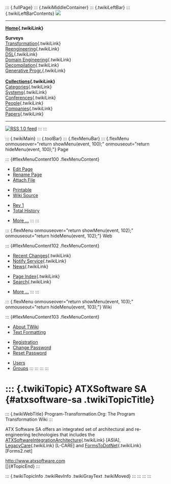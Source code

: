 ::: {.fullPage}
::: {.twikiMiddleContainer}
::: {.twikiLeftBar}
::: {.twikiLeftBarContents}
![](../pub/transformation.gif)

------------------------------------------------------------------------

**[Home](WebHome){.twikiLink}**

**Surveys**\
[Transformation](ProgramTransformation){.twikiLink}\
[Reengineering](ReengineeringWiki){.twikiLink}\
[DSL](DomainSpecificLanguages){.twikiLink}\
[Domain Engineering](DomainEngineering){.twikiLink}\
[Decompilation](DeCompilation){.twikiLink}\
[Generative Progr.](GenerativeProgrammingWiki){.twikiLink}\
\
**[Collections](CategoryCollection){.twikiLink}**\
[Categories](CategoryCategory){.twikiLink}\
[Systems](TransformationSystems){.twikiLink}\
[Conferences](TransformationConferences){.twikiLink}\
[People](TransformationPeople){.twikiLink}\
[Companies](TransformationCompanies){.twikiLink}\
[Papers](CategoryPaper){.twikiLink}

------------------------------------------------------------------------

[![](../pub/rss.gif "RSS 1.0 feed")](WebRss@skin=rss)
:::
:::

::: {.twikiMain}
::: {.toolBar}
::: {.flexMenuBar}
::: {.flexMenu onmouseover="return showMenu(event, 100);" onmouseout="return hideMenu(event, 100);"}
Page

::: {#flexMenuContent100 .flexMenuContent}
-   [Edit
    Page](http://www.program-transformation.org/edit/Transform/ATXSoftwareSA?t=1536826388)
-   [Rename
    Page](http://www.program-transformation.org/rename/Transform/ATXSoftwareSA)
-   [Attach
    File](http://www.program-transformation.org/attach/Transform/ATXSoftwareSA)

<!-- -->

-   [Printable](http://www.program-transformation.org/view/Transform/ATXSoftwareSA?skin=print.pattern)
-   [Wiki
    Source](http://www.program-transformation.org/view/Transform/ATXSoftwareSA?skin=text&raw=on&contenttype=text/plain)

<!-- -->

-   [Rev
    1](http://www.program-transformation.org/view/Transform/ATXSoftwareSA?rev=1.1)
-   [Total
    History](http://www.program-transformation.org/rdiff/Transform/ATXSoftwareSA)

<!-- -->

-   [More
    \...](http://www.program-transformation.org/oops/Transform/ATXSoftwareSA?template=oopsmore&param1=1.1&param2=1.1)
:::
:::

::: {.flexMenu onmouseover="return showMenu(event, 102);" onmouseout="return hideMenu(event, 102);"}
Web

::: {#flexMenuContent102 .flexMenuContent}
-   [Recent Changes](WebChanges){.twikiLink}
-   [Notify Service](WebNotify){.twikiLink}
-   [News](WebNews){.twikiLink}

<!-- -->

-   [Page Index](WebIndex){.twikiLink}
-   [Search](WebSearch){.twikiLink}

<!-- -->

-   [More
    \...](http://www.program-transformation.org/oops/Transform/ATXSoftwareSA?template=oopsmore&param1=1.1&param2=1.1)
:::
:::

::: {.flexMenu onmouseover="return showMenu(event, 103);" onmouseout="return hideMenu(event, 103);"}
Wiki

::: {#flexMenuContent103 .flexMenuContent}
-   [About
    TWiki](http://www.program-transformation.org/view/TWiki/WebHome)
-   [Text
    Formatting](http://www.program-transformation.org/view/TWiki/TextFormattingRules)

<!-- -->

-   [Registration](http://www.program-transformation.org/view/TWiki/TWikiRegistration)
-   [Change
    Password](http://www.program-transformation.org/view/TWiki/ChangePassword)
-   [Reset
    Password](http://www.program-transformation.org/view/TWiki/ResetPassword)

<!-- -->

-   [Users](http://www.program-transformation.org/view/Main/TWikiUsers)
-   [Groups](http://www.program-transformation.org/view/Main/TWikiGroups)
:::
:::
:::
:::

::: {.twikiTopic}
ATXSoftware SA {#atxsoftware-sa .twikiTopicTitle}
==============

::: {.twikiWebTitle}
Program-Transformation.Org: The Program Transformation Wiki
:::

ATX Software SA offers an integrated set of architectural and
re-engineering technologies that includes the
[ATXSoftwareIntegrationArchitecture](ATXSoftwareIntegrationArchitecture){.twikiLink}
\[ASIA\], [LegacyCare](LegacyCare){.twikiLink} \[L-CARE\] and
[FormsToDotNet](FormsToDotNet){.twikiLink} \[Forms2.net\]

<http://www.atxsoftware.com>\
[]{#TopicEnd}
:::

::: {.twikiTopicInfo .twikiRevInfo .twikiGrayText .twikiMoved}
:::
:::
:::
:::
